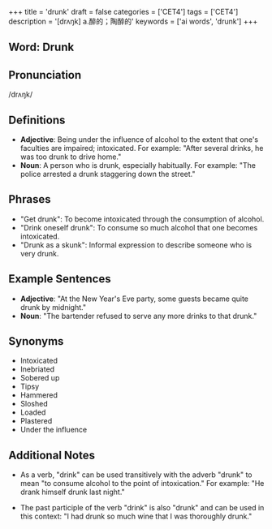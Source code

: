 +++
title = 'drunk'
draft = false
categories = ['CET4']
tags = ['CET4']
description = '[drʌŋk] a.醉的；陶醉的'
keywords = ['ai words', 'drunk']
+++

## Word: Drunk

## Pronunciation
/drʌŋk/

## Definitions
- **Adjective**: Being under the influence of alcohol to the extent that one's faculties are impaired; intoxicated. For example: "After several drinks, he was too drunk to drive home."
- **Noun**: A person who is drunk, especially habitually. For example: "The police arrested a drunk staggering down the street."

## Phrases
- "Get drunk": To become intoxicated through the consumption of alcohol.
- "Drink oneself drunk": To consume so much alcohol that one becomes intoxicated.
- "Drunk as a skunk": Informal expression to describe someone who is very drunk.

## Example Sentences
- **Adjective**: "At the New Year's Eve party, some guests became quite drunk by midnight."
- **Noun**: "The bartender refused to serve any more drinks to that drunk."

## Synonyms
- Intoxicated
- Inebriated
- Sobered up
- Tipsy
- Hammered
- Sloshed
- Loaded
- Plastered
- Under the influence

## Additional Notes
- As a verb, "drink" can be used transitively with the adverb "drunk" to mean "to consume alcohol to the point of intoxication." For example: "He drank himself drunk last night." 

- The past participle of the verb "drink" is also "drunk" and can be used in this context: "I had drunk so much wine that I was thoroughly drunk."
